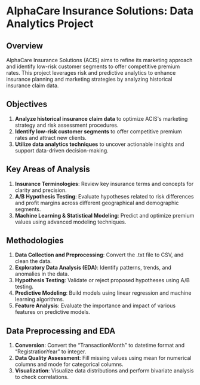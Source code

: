 # AlphaCare Insurance Solutions: Data Analytics Project

## Overview
AlphaCare Insurance Solutions (ACIS) aims to refine its marketing approach and identify low-risk customer segments to offer competitive premium rates. This project leverages risk and predictive analytics to enhance insurance planning and marketing strategies by analyzing historical insurance claim data.

## Objectives
1. **Analyze historical insurance claim data** to optimize ACIS's marketing strategy and risk assessment procedures.
2. **Identify low-risk customer segments** to offer competitive premium rates and attract new clients.
3. **Utilize data analytics techniques** to uncover actionable insights and support data-driven decision-making.

## Key Areas of Analysis
1. **Insurance Terminologies**: Review key insurance terms and concepts for clarity and precision.
2. **A/B Hypothesis Testing**: Evaluate hypotheses related to risk differences and profit margins across different geographical and demographic segments.
3. **Machine Learning & Statistical Modeling**: Predict and optimize premium values using advanced modeling techniques.

## Methodologies
1. **Data Collection and Preprocessing**: Convert the .txt file to CSV, and clean the data.
2. **Exploratory Data Analysis (EDA)**: Identify patterns, trends, and anomalies in the data.
3. **Hypothesis Testing**: Validate or reject proposed hypotheses using A/B testing.
4. **Predictive Modeling**: Build models using linear regression and machine learning algorithms.
5. **Feature Analysis**: Evaluate the importance and impact of various features on predictive models.

## Data Preprocessing and EDA
1. **Conversion**: Convert the “TransactionMonth” to datetime format and “RegistrationYear” to integer.
2. **Data Quality Assessment**: Fill missing values using mean for numerical columns and mode for categorical columns.
3. **Visualization**: Visualize data distributions and perform bivariate analysis to check correlations.